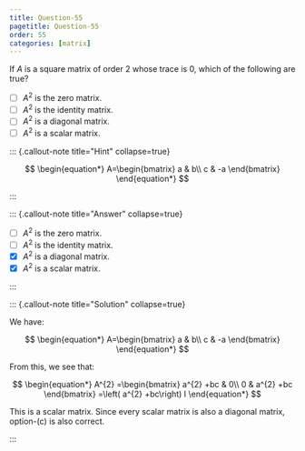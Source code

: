 ```yaml
---
title: Question-55
pagetitle: Question-55
order: 55
categories: [matrix]
---
```


If $\displaystyle A$ is a square matrix of order $\displaystyle 2$ whose trace is $\displaystyle 0$, which of the following are true?

- [ ] $\displaystyle A^{2}$ is the zero matrix.
- [ ] $\displaystyle A^{2}$ is the identity matrix.
- [ ] $\displaystyle A^{2}$ is a diagonal matrix.
- [ ] $\displaystyle A^{2}$ is a scalar matrix.

::: {.callout-note title="Hint" collapse=true}

$$
\begin{equation*}
A=\begin{bmatrix}
a & b\\
c & -a
\end{bmatrix}
\end{equation*}
$$

:::

::: {.callout-note title="Answer" collapse=true}

- [ ] $\displaystyle A^{2}$ is the zero matrix.
- [ ] $\displaystyle A^{2}$ is the identity matrix.
- [x] $\displaystyle A^{2}$ is a diagonal matrix.
- [x] $\displaystyle A^{2}$ is a scalar matrix.

:::

::: {.callout-note title="Solution" collapse=true}

We have:

$$
\begin{equation*}
A=\begin{bmatrix}
a & b\\
c & -a
\end{bmatrix}
\end{equation*}
$$

From this, we see that:

$$
\begin{equation*}
A^{2} =\begin{bmatrix}
a^{2} +bc & 0\\
0 & a^{2} +bc
\end{bmatrix} =\left( a^{2} +bc\right) I
\end{equation*}
$$

This is a scalar matrix. Since every scalar matrix is also a diagonal matrix, option-(c) is also correct.

:::
